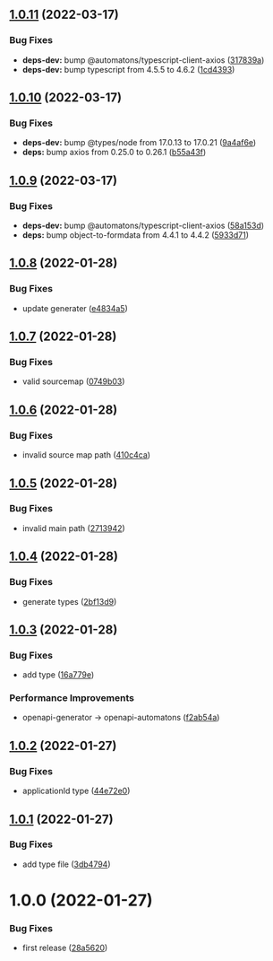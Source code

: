 ## [1.0.11](https://github.com/tanmen/rakuten-books-client/compare/v1.0.10...v1.0.11) (2022-03-17)


### Bug Fixes

* **deps-dev:** bump @automatons/typescript-client-axios ([317839a](https://github.com/tanmen/rakuten-books-client/commit/317839a3312c94d2080715caa82496c8018894c9))
* **deps-dev:** bump typescript from 4.5.5 to 4.6.2 ([1cd4393](https://github.com/tanmen/rakuten-books-client/commit/1cd439308252edc7d4ad333d97fcea657312829b))

## [1.0.10](https://github.com/tanmen/rakuten-books-client/compare/v1.0.9...v1.0.10) (2022-03-17)


### Bug Fixes

* **deps-dev:** bump @types/node from 17.0.13 to 17.0.21 ([9a4af6e](https://github.com/tanmen/rakuten-books-client/commit/9a4af6e86333bcf8c96168fa1f594514a58ceeb7))
* **deps:** bump axios from 0.25.0 to 0.26.1 ([b55a43f](https://github.com/tanmen/rakuten-books-client/commit/b55a43f9f71aa214393737c941e953ff2a8f35ab))

## [1.0.9](https://github.com/tanmen/rakuten-books-client/compare/v1.0.8...v1.0.9) (2022-03-17)


### Bug Fixes

* **deps-dev:** bump @automatons/typescript-client-axios ([58a153d](https://github.com/tanmen/rakuten-books-client/commit/58a153d90624e91cbc2a670ae7209f6bb83f4b55))
* **deps:** bump object-to-formdata from 4.4.1 to 4.4.2 ([5933d71](https://github.com/tanmen/rakuten-books-client/commit/5933d7151741228d6e81ed16400128b1ad43af15))

## [1.0.8](https://github.com/tanmen/rakuten-books-client/compare/v1.0.7...v1.0.8) (2022-01-28)


### Bug Fixes

* update generater ([e4834a5](https://github.com/tanmen/rakuten-books-client/commit/e4834a54f5228f7185715a27e0992f6def4e6d6a))

## [1.0.7](https://github.com/tanmen/rakuten-books-client/compare/v1.0.6...v1.0.7) (2022-01-28)


### Bug Fixes

* valid sourcemap ([0749b03](https://github.com/tanmen/rakuten-books-client/commit/0749b0358ae13a9fa21fbe91470897887f54f1e0))

## [1.0.6](https://github.com/tanmen/rakuten-books-client/compare/v1.0.5...v1.0.6) (2022-01-28)


### Bug Fixes

* invalid source map path ([410c4ca](https://github.com/tanmen/rakuten-books-client/commit/410c4ca515cd9da1342cd4bc8e0d21c0199e6c14))

## [1.0.5](https://github.com/tanmen/rakuten-books-client/compare/v1.0.4...v1.0.5) (2022-01-28)


### Bug Fixes

* invalid main path ([2713942](https://github.com/tanmen/rakuten-books-client/commit/27139424b2b056a95488529f706e14a713964ec5))

## [1.0.4](https://github.com/tanmen/rakuten-books-client/compare/v1.0.3...v1.0.4) (2022-01-28)


### Bug Fixes

* generate types ([2bf13d9](https://github.com/tanmen/rakuten-books-client/commit/2bf13d9aea4aa2ba6e2bb5f80d4a5f4ddab1651a))

## [1.0.3](https://github.com/tanmen/rakuten-books-client/compare/v1.0.2...v1.0.3) (2022-01-28)


### Bug Fixes

* add type ([16a779e](https://github.com/tanmen/rakuten-books-client/commit/16a779e02eaf41b25e7b3ac189b993304ddf1cdf))


### Performance Improvements

* openapi-generator -> openapi-automatons ([f2ab54a](https://github.com/tanmen/rakuten-books-client/commit/f2ab54a9859ab77b32aef4eea3743dec85b63bf8))

## [1.0.2](https://github.com/tanmen/rakuten-books-client/compare/v1.0.1...v1.0.2) (2022-01-27)


### Bug Fixes

* applicationId type ([44e72e0](https://github.com/tanmen/rakuten-books-client/commit/44e72e09fd69ca866c0e4894fec6be93d93ad449))

## [1.0.1](https://github.com/tanmen/rakuten-books-client/compare/v1.0.0...v1.0.1) (2022-01-27)


### Bug Fixes

* add type file ([3db4794](https://github.com/tanmen/rakuten-books-client/commit/3db47942d2ecae46a54bc1c4b9d3ed6b9f063541))

# 1.0.0 (2022-01-27)


### Bug Fixes

* first release ([28a5620](https://github.com/tanmen/rakuten-books-client/commit/28a5620dd718a34bff5aac4a27f0f944e7b3f393))
